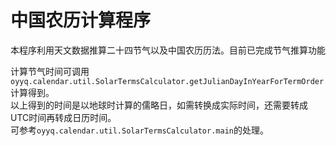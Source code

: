 中国农历计算程序
================

本程序利用天文数据推算二十四节气以及中国农历历法。目前已完成节气推算功能

计算节气时间可调用`oyyq.calendar.util.SolarTermsCalculator.getJulianDayInYearForTermOrder`计算得到。  
以上得到的时间是以地球时计算的儒略日，如需转换成实际时间，还需要转成UTC时间再转成日历时间。  
可参考`oyyq.calendar.util.SolarTermsCalculator.main`的处理。
